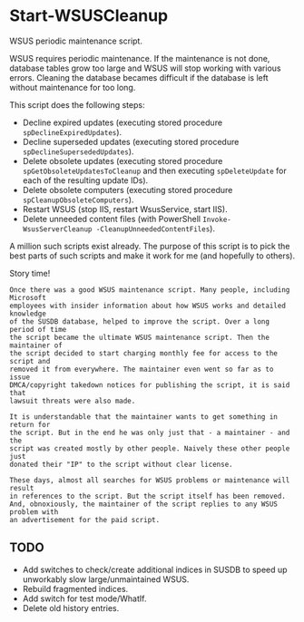 # Start-WSUSCleanup
WSUS periodic maintenance script.

WSUS requires periodic maintenance. If the maintenance is not done, database tables grow too large and WSUS will stop working with various errors.
Cleaning the database becames difficult if the database is left without maintenance for too long.

This script does the following steps:
* Decline expired updates (executing stored procedure `spDeclineExpiredUpdates`).
* Decline superseded updates (executing stored procedure `spDeclineSupersededUpdates`).
* Delete obsolete updates (executing stored procedure `spGetObsoleteUpdatesToCleanup` and then executing `spDeleteUpdate` for each of the resulting update IDs).
* Delete obsolete computers (executing stored procedure `spCleanupObsoleteComputers`).
* Restart WSUS (stop IIS, restart WsusService, start IIS).
* Delete unneeded content files (with PowerShell `Invoke-WsusServerCleanup -CleanupUnneededContentFiles`).

A million such scripts exist already. The purpose of this script is to pick the best parts of such scripts and make it work for me (and hopefully to others).

Story time!
```
Once there was a good WSUS maintenance script. Many people, including Microsoft
employees with insider information about how WSUS works and detailed knowledge
of the SUSDB database, helped to improve the script. Over a long period of time
the script became the ultimate WSUS maintenance script. Then the maintainer of
the script decided to start charging monthly fee for access to the script and
removed it from everywhere. The maintainer even went so far as to issue
DMCA/copyright takedown notices for publishing the script, it is said that
lawsuit threats were also made.

It is understandable that the maintainer wants to get something in return for
the script. But in the end he was only just that - a maintainer - and the
script was created mostly by other people. Naively these other people just
donated their "IP" to the script without clear license.

These days, almost all searches for WSUS problems or maintenance will result
in references to the script. But the script itself has been removed.
And, obnoxiously, the maintainer of the script replies to any WSUS problem with
an advertisement for the paid script.
```

## TODO
* Add switches to check/create additional indices in SUSDB to speed up unworkably slow large/unmaintained WSUS.
* Rebuild fragmented indices.
* Add switch for test mode/WhatIf.
* Delete old history entries.
